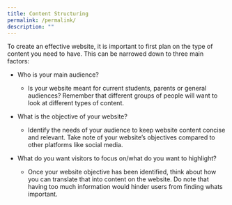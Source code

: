 ```yaml
---
title: Content Structuring
permalink: /permalink/
description: ""
---
```

To create an effective website, it is important to first plan on the type of content you need to have. This can be narrowed down to three main factors:

*   Who is your main audience?
  
    *   Is your website meant for current students, parents or general audiences? Remember that different groups of people will want to look at different types of content.
*   What is the objective of your website?
    
    *   Identify the needs of your audience to keep website content concise and relevant. Take note of your website’s objectives compared to other platforms like social media.
*   What do you want visitors to focus on/what do you want to highlight?
    
    *   Once your website objective has been identified, think about how you can translate that into content on the website. Do note that having too much information would hinder users from finding whats important.